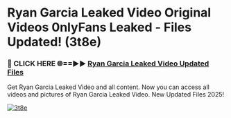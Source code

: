 # Ryan Garcia Leaked Video Original Videos 0nlyFans Leaked - Files Updated! (3t8e)

<h3>🔴 CLICK HERE 🌐==►► <a href="https://tinyurl.com/3hn5wdd3" rel="nofollow">Ryan Garcia Leaked Video Updated Files</a></h3>

Get Ryan Garcia Leaked Video and all content. Now you can access all videos and pictures of Ryan Garcia Leaked Video. New Updated Files 2025!

[![3t8e](https://i.imgur.com/4HnBqBT.gif)](https://tinyurl.com/3hn5wdd3)
